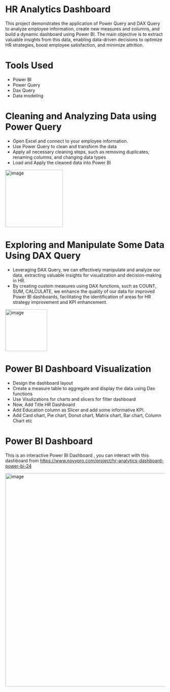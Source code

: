 # HR Analytics Dashboard
This project demonstrates the application of Power Query and DAX Query to analyze employee information, create new measures and columns, and build a dynamic dashboard using Power BI. The main objective is to extract valuable insights from this data, enabling data-driven decisions to optimize HR strategies, boost employee satisfaction, and minimize attrition.

# Tools Used
* Power BI
* Power Query
* Dax Query
* Data modeling

# Cleaning and Analyzing Data using Power Query
* Open Excel and connect to your employee information.
* Use Power Query to clean and transform the data
* Apply all necessary cleaning steps, such as removing duplicates, renaming columns, and changing data types
* Load and Apply the cleaned data into Power BI
<img width="181" alt="image" src="https://github.com/jaseel342/HR_Analytics_Dashboard/assets/135998004/4f3e9d09-2c98-437c-9183-2c37482f1cb6">

# Exploring and Manipulate Some Data Using DAX Query
* Leveraging DAX Query, we can effectively manipulate and analyze our data, extracting valuable insights for visualization and decision-making in HR.
* By creating custom measures using DAX functions, such as COUNT, SUM, CALCULATE, we enhance the quality of our data for improved Power BI dashboards, facilitating the identification of areas for HR strategy improvement and KPI enhancement.
<img width="132" alt="image" src="https://github.com/jaseel342/HR_Analytics_Dashboard/assets/135998004/ee51940c-b1c9-4f69-8137-2c6743f21400">

# Power BI Dashboard Visualization
* Design the dashboard layout
* Create a measure table to aggregate and display the data using Dax functions
* Use Visulizations for charts and slicers for filter dashboard
* Now, Add Title HR Dashboard
* Add Education column as Slicer and add some informative KPI.
* Add Card chart, Pie chart, Donut chart, Matrix chart, Bar chart, Column Chart etc
  
# Power BI Dashboard
This is an interactive Power BI Dashboard , you can interact with this dashboard from https://www.novypro.com/project/hr-analytics-dashboard-power-bi-24

<img width="673" alt="image" src="https://github.com/jaseel342/HR_Analytics_Dashboard/assets/135998004/2bdfd462-d249-48a5-9ed8-848afb5d3b7c">
